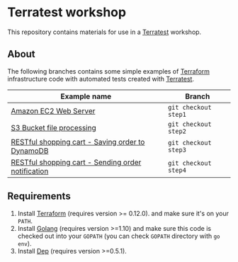 # Terratest workshop
This repository contains materials for use in a [Terratest](https://github.com/gruntwork-io/terratest) workshop.

## About

The following branches contains some simple examples of [Terraform](https://www.terraform.io/) infrastructure code with 
automated tests created with [Terratest](https://github.com/gruntwork-io/terratest).

| Example name                                                                                                   | Branch               |
|----------------------------------------------------------------------------------------------------------------|----------------------|
| [Amazon EC2 Web Server  ](https://github.com/rmitula/terratest-workshop/tree/step1)                            | `git checkout step1` |
| [S3 Bucket file processing](https://github.com/rmitula/terratest-workshop/tree/step2)                          | `git checkout step2` |
| [RESTful shopping cart - Saving order to DynamoDB](https://github.com/rmitula/terratest-workshop/tree/step3)   | `git checkout step3` |
| [RESTful shopping cart - Sending order notification](https://github.com/rmitula/terratest-workshop/tree/step4) | `git checkout step4` |

## Requirements

1. Install [Terraform](https://www.terraform.io/) (requires version >= 0.12.0). and make sure it's on your `PATH`.
1. Install [Golang](https://golang.org/) (requires version >=1.10) and make sure this code is checked out into your 
`GOPATH` (you can check `GOPATH` directory with `go env`).
1. Install [Dep](https://github.com/golang/dep) (requires version >=0.5.1).
